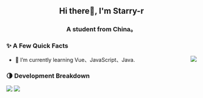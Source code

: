 <h2 align="center">Hi there👋, I'm Starry-r </h2>
<h3 align="center">A student from China。</h3>

### ✨ A Few Quick Facts

<img align="right" src="https://moe-counter.glitch.me/get/@:Starry-r?theme=rule34">

<ul>
    <li> 🌱 I’m currently learning Vue、JavaScript、Java.</li>
</ul>

### 🌗 Development Breakdown

<img src="https://github-stats.ubrong.com/api?username=Starry-r&show_icons=true&icon_color=1573B3&hide_title=true&text_color=718096&bg_color=00000000&hide_border=true">
<img src="https://github-stats.ubrong.com/api/top-langs?username=Starry-r&layout=compact&langs_count=10&text_color=718096&bg_color=00000000&hide_border=true">
